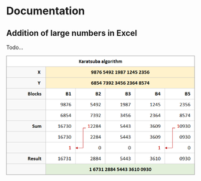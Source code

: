 # Documentation

## Addition of large numbers in Excel

Todo...


![Addition of large numbers with the Karatsuba algorithm](images/add.karatsuba.png)
